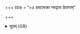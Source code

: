+++
title = "०३ अष्टाचक्रा नवद्वारा देवाणाम्"

+++
<details><summary>मूलम् (GR)</summary>

अष्टाचक्रा नवद्वारा  
देवाणां पूर् अयोध्या ।  
तस्यां हिरण्ययः कोशः  
स्वर्गो ज्योतिषावृतः ॥
</details>